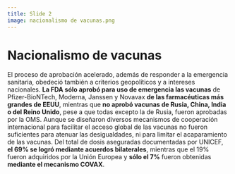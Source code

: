 ```yaml
---
title: Slide 2
image: nacionalismo de vacunas.png
---
```


# Nacionalismo de vacunas

El proceso de aprobación acelerado, además de responder a la emergencia sanitaria, obedeció también a criterios geopolíticos y a intereses nacionales. **La FDA sólo aprobó para uso de emergencia las vacunas** de Pfizer-BioNTech, Moderna, Janssen y Novavax **de las farmacéuticas más grandes de EEUU**, mientras que **no aprobó vacunas de Rusia, China, India o del Reino Unido**, pese a que todas excepto la de Rusia, fueron aprobadas por la OMS. Aunque se diseñaron diversos mecanismos de cooperación internacional para facilitar el acceso global de las vacunas no fueron suficientes para atenuar las desigualdades, ni para limitar el acaparamiento de las vacunas. Del total de dosis aseguradas documentadas por UNICEF, **el 69% se logró mediante acuerdos bilaterales**, mientras que el 19% fueron adquiridos por la Unión Europea y **sólo el 7%** fueron obtenidas **mediante el mecanismo COVAX**.
